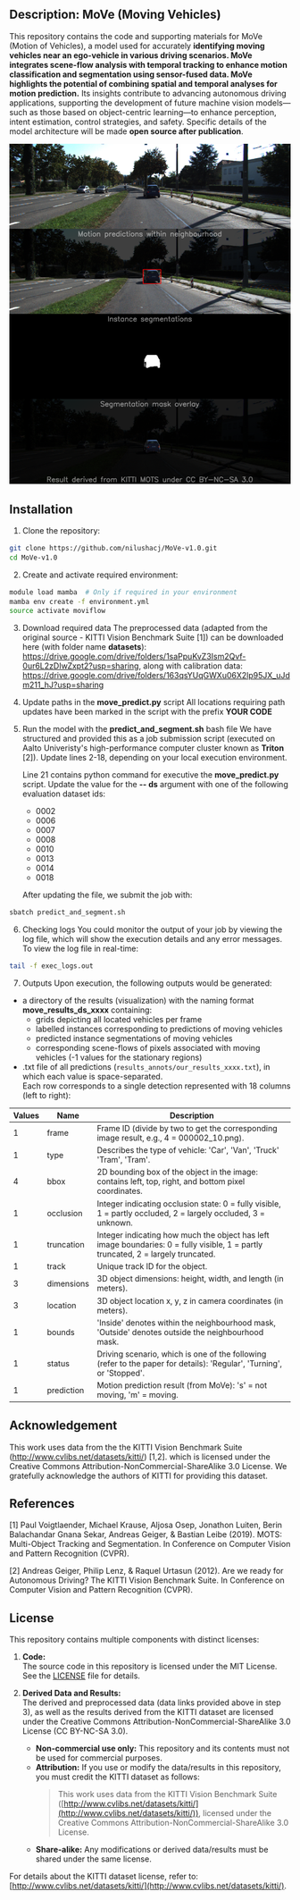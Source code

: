## Description: MoVe (Moving Vehicles)
This repository contains the code and supporting materials for MoVe (Motion of Vehicles), a model used for accurately **identifying moving vehicles near an ego-vehicle in various driving scenarios. MoVe integrates scene-flow analysis with temporal tracking to enhance motion classification and segmentation using sensor-fused data. MoVe highlights the potential of combining spatial and temporal analyses for motion prediction.** Its insights contribute to advancing autonomous driving applications, supporting the development of future machine vision models—such as those based on object-centric learning—to enhance perception, intent estimation, control strategies, and safety. Specific details of the model architecture will be made **open source after publication**.


[![Video Thumbnail](media/sample_result.png)](media/sample_result.mp4)

## Installation
1. Clone the repository:
```bash
git clone https://github.com/nilushacj/MoVe-v1.0.git
cd MoVe-v1.0
```

2. Create and activate required environment:
```bash
module load mamba  # Only if required in your environment
mamba env create -f environment.yml
source activate moviflow
```

3. Download required data
The preprocessed data (adapted from the original source - KITTI Vision Benchmark Suite [1]) can be downloaded here (with folder name **datasets**): https://drive.google.com/drive/folders/1saPpuKvZ3Ism2Qvf-0ur6L2zDIwZxpt2?usp=sharing, along with calibration data: https://drive.google.com/drive/folders/163qsYUqGWXu06X2lp95JX_uJdm211_hJ?usp=sharing

4. Update paths in the **move_predict.py** script
All locations requiring path updates have been marked in the script with the prefix **YOUR CODE**

5. Run the model with the **predict_and_segment.sh** bash file
We have structured and provided this as a job submission script (executed on Aalto Univeristy's high-performance computer cluster known as **Triton** [2]). Update lines 2-18, depending on your local execution environment.

    Line 21 contains python command for executive the **move_predict.py** script. Update the value for the **-- ds** argument with one of the following evaluation dataset ids:
    - 0002
    - 0006
    - 0007
    - 0008
    - 0010
    - 0013
    - 0014
    - 0018

    After updating the file, we submit the job with:
```bash
sbatch predict_and_segment.sh
```

6. Checking logs
You could monitor the output of your job by viewing the log file, which will show the execution details and any error messages. To view the log file in real-time:
```bash
tail -f exec_logs.out
```

7. Outputs
Upon execution, the following outputs would be generated: 
- a directory of the results (visualization) with the naming format **move_results_ds_xxxx** containing:
    - grids depicting all located vehicles per frame
    - labelled instances corresponding to predictions of moving vehicles
    - predicted instance segmentations of moving vehicles
    - corresponding scene-flows of pixels associated with moving vehicles (-1 values for the stationary regions)  
- .txt file of all predictions (`results_annots/our_results_xxxx.txt`), in which each value is space-separated.  
Each row corresponds to a single detection represented with 18 columns (left to right):

| Values | Name        | Description                                                                                           |
|--------|-------------|-------------------------------------------------------------------------------------------------------|
| 1      | frame       | Frame ID (divide by two to get the corresponding image result, e.g., 4 = 000002_10.png).              |
| 1      | type        | Describes the type of vehicle: 'Car', 'Van', 'Truck' 'Tram', 'Tram'.                                         |
| 4      | bbox        | 2D bounding box of the object in the image: contains left, top, right, and bottom pixel coordinates.  |
| 1      | occlusion   | Integer indicating occlusion state: 0 = fully visible, 1 = partly occluded, 2 = largely occluded, 3 = unknown. |
| 1      | truncation  | Integer indicating how much the object has left image boundaries: 0 = fully visible, 1 = partly truncated, 2 = largely truncated. |
| 1      | track       | Unique track ID for the object.                                                                      |
| 3      | dimensions  | 3D object dimensions: height, width, and length (in meters).                                         |
| 3      | location    | 3D object location x, y, z in camera coordinates (in meters).                                        |
| 1      | bounds      | 'Inside' denotes within the neighbourhood mask, 'Outside' denotes outside the neighbourhood mask.    |
| 1      | status      | Driving scenario, which is one of the following (refer to the paper for details): 'Regular', 'Turning', or 'Stopped'. |
| 1      | prediction  | Motion prediction result (from MoVe): 's' = not moving, 'm' = moving.                                |


## Acknowledgement
This work uses data from the the KITTI Vision Benchmark Suite (http://www.cvlibs.net/datasets/kitti/) [1,2]. which is licensed under the Creative Commons Attribution-NonCommercial-ShareAlike 3.0 License. We gratefully acknowledge the authors of KITTI for providing this dataset.


## References 
[1] Paul Voigtlaender, Michael Krause, Aljosa Osep, Jonathon Luiten, Berin Balachandar Gnana Sekar, Andreas Geiger, & Bastian Leibe (2019). MOTS: Multi-Object Tracking and Segmentation. In Conference on Computer Vision and Pattern Recognition (CVPR).

[2] Andreas Geiger, Philip Lenz, & Raquel Urtasun (2012). Are we ready for Autonomous Driving? The KITTI Vision Benchmark Suite. In Conference on Computer Vision and Pattern Recognition (CVPR).

## License
This repository contains multiple components with distinct licenses:

1. **Code:**  
   The source code in this repository is licensed under the MIT License. See the [LICENSE](LICENSE) file for details.

2. **Derived Data and Results:**  
   The derived and preprocessed data (data links provided above in step 3), as well as the results derived from the KITTI dataset are licensed under the Creative Commons Attribution-NonCommercial-ShareAlike 3.0 License (CC BY-NC-SA 3.0).  
   - **Non-commercial use only:** This repository and its contents must not be used for commercial purposes.
   - **Attribution:** If you use or modify the data/results in this repository, you must credit the KITTI dataset as follows:  
     > This work uses data from the KITTI Vision Benchmark Suite ([http://www.cvlibs.net/datasets/kitti/](http://www.cvlibs.net/datasets/kitti/)), licensed under the Creative Commons Attribution-NonCommercial-ShareAlike 3.0 License.  
   - **Share-alike:** Any modifications or derived data/results must be shared under the same license.

For details about the KITTI dataset license, refer to: [http://www.cvlibs.net/datasets/kitti/](http://www.cvlibs.net/datasets/kitti/).






